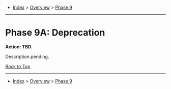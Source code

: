 <a id="top"></a>

- [Index](../index.md) > [Overview](overview.md) > [Phase 9](phase_09.md)

---

<a id="actions"></a>

# Phase 9A: Deprecation

<a id="9a-action-01"></a>

**Action: TBD.**

Description pending.

<a class="inline-navlink-page-top" href="#top">Back to Top</a>

---

- [Index](../index.md) > [Overview](overview.md) > [Phase 9](phase_09.md)
